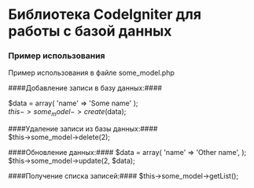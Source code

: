 # Библиотека CodeIgniter для работы с базой данных #

### Пример использования ###

Пример использования в файле some_model.php

####Добавление записи в базу данных:####

$data = array(
    'name' => 'Some name'
);
<br />
$this->some_model->create($data);


####Удаление записи из базы данных:####
<br />
$this->some_model->delete(2);


####Обновление данных:####
$data = array(
    'name' => 'Other name',
);
<br />
$this->some_model->update(2, $data);


####Получение списка записей:####
$this->some_model->getList();


